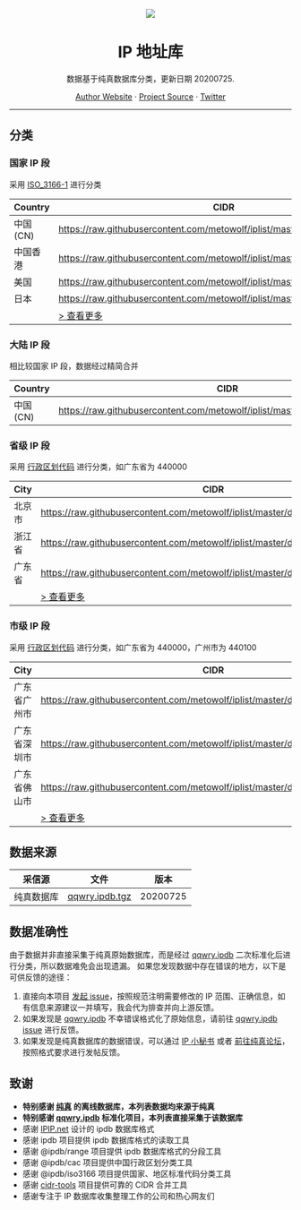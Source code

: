 <p align="center">
<a href="https://github.com/metowolf/iplist">
<img src="https://user-images.githubusercontent.com/2666735/50806883-84930c00-1333-11e9-869e-3c2f2664f154.png" />
</a>
</p>

<h1 align="center">IP 地址库</h1>

<p align="center">数据基于纯真数据库分类，更新日期 20200725.</p>

<p align=center>
<a href="https://i-meto.com/">Author Website</a> ·
<a href="https://github.com/metowolf/iplist">Project Source</a> ·
<a href="https://twitter.com/metowolf">Twitter</a>
</p>

***

## 分类

### 国家 IP 段

采用 [ISO_3166-1](https://zh.wikipedia.org/wiki/ISO_3166-1%E4%BA%8C%E4%BD%8D%E5%AD%97%E6%AF%8D%E4%BB%A3%E7%A0%81) 进行分类

|Country|CIDR|
|---|---|
|中国 (CN)|https://raw.githubusercontent.com/metowolf/iplist/master/data/country/CN.txt|
|中国香港|https://raw.githubusercontent.com/metowolf/iplist/master/data/country/HK.txt|
|美国|https://raw.githubusercontent.com/metowolf/iplist/master/data/country/US.txt|
|日本|https://raw.githubusercontent.com/metowolf/iplist/master/data/country/JP.txt|
||[ > 查看更多](https://github.com/metowolf/iplist/tree/master/docs/country.md)|

### 大陆 IP 段

相比较国家 IP 段，数据经过精简合并

|Country|CIDR|
|---|---|
|中国 (CN)|https://raw.githubusercontent.com/metowolf/iplist/master/data/special/china.txt|

### 省级 IP 段

采用 [行政区划代码](http://www.mca.gov.cn/article/sj/xzqh/2019/201901-06/201906211048.html) 进行分类，如广东省为 440000

|City|CIDR|
|---|---|
|北京市|https://raw.githubusercontent.com/metowolf/iplist/master/data/cncity/110000.txt|
|浙江省|https://raw.githubusercontent.com/metowolf/iplist/master/data/cncity/330000.txt|
|广东省|https://raw.githubusercontent.com/metowolf/iplist/master/data/cncity/440000.txt|
||[ > 查看更多](https://github.com/metowolf/iplist/tree/master/docs/cncity.md)|

### 市级 IP 段

采用 [行政区划代码](http://www.mca.gov.cn/article/sj/xzqh/2019/201901-06/20190203221738.html) 进行分类，如广东省为 440000，广州市为 440100

|City|CIDR|
|---|---|
|广东省广州市|https://raw.githubusercontent.com/metowolf/iplist/master/data/cncity/440100.txt|
|广东省深圳市|https://raw.githubusercontent.com/metowolf/iplist/master/data/cncity/440300.txt|
|广东省佛山市|https://raw.githubusercontent.com/metowolf/iplist/master/data/cncity/440600.txt|
||[ > 查看更多](https://github.com/metowolf/iplist/tree/master/docs/cncity.md)|


## 数据来源

|采信源|文件|版本|
|---|---|---|
|纯真数据库|[qqwry.ipdb.tgz](https://registry.npmjs.org/qqwry.ipdb/-/qqwry.ipdb-2020.7.25.tgz)|20200725|


## 数据准确性

由于数据并非直接采集于纯真原始数据库，而是经过 [qqwry.ipdb](https://github.com/metowolf/qqwry.ipdb) 二次标准化后进行分类，所以数据难免会出现遗漏。
如果您发现数据中存在错误的地方，以下是可供反馈的途径：

 1. 直接向本项目 [发起 issue](https://github.com/metowolf/iplist/issues/new)，按照规范注明需要修改的 IP 范围、正确信息，如有信息来源建议一并填写，我会代为排查并向上游反馈。
 2. 如果发现是 [qqwry.ipdb](https://github.com/metowolf/qqwry.ipdb) 不幸错误格式化了原始信息，请前往 [qqwry.ipdb issue](https://github.com/metowolf/qqwry.ipdb/issues/new) 进行反馈。
 3. 如果发现是纯真数据库的数据错误，可以通过 [IP 小秘书](http://www.cz88.net/ip/) 或者 [前往纯真论坛](http://bbs.cz88.net/f26)，按照格式要求进行发帖反馈。


## 致谢

 - **特别感谢 [纯真](http://cz88.net/) 的离线数据库，本列表数据均来源于纯真**
 - **特别感谢 [qqwry.ipdb](https://github.com/metowolf/qqwry.ipdb) 标准化项目，本列表直接采集于该数据库**
 - 感谢 [IPIP.net](https://www.ipip.net/) 设计的 ipdb 数据库格式
 - 感谢 ipdb 项目提供 ipdb 数据库格式的读取工具
 - 感谢 @ipdb/range 项目提供 ipdb 数据库格式的分段工具
 - 感谢 @ipdb/cac 项目提供中国行政区划分类工具
 - 感谢 @ipdb/iso3166 项目提供国家、地区标准代码分类工具
 - 感谢 [cidr-tools](https://github.com/silverwind/cidr-tools) 项目提供可靠的 CIDR 合并工具
 - 感谢专注于 IP 数据库收集整理工作的公司和热心网友们
